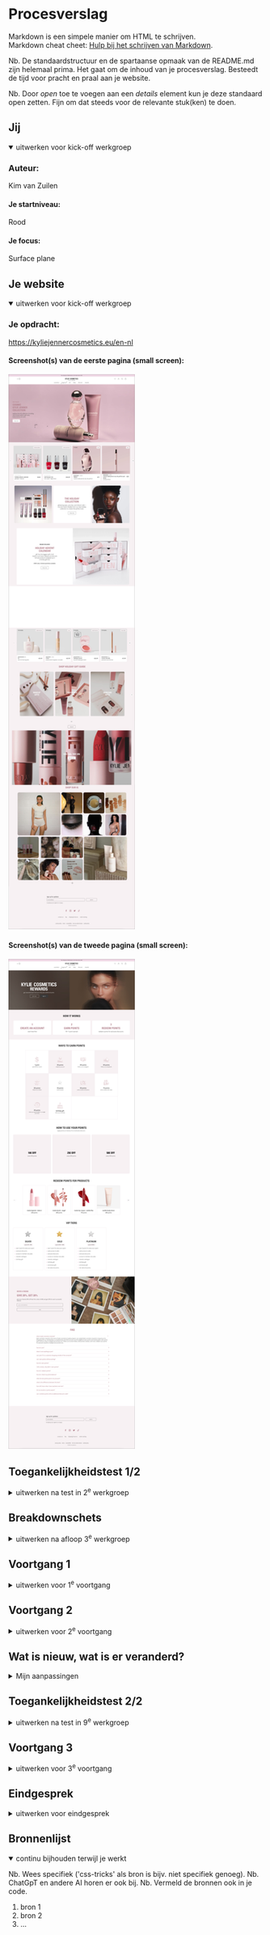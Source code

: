 # Procesverslag
Markdown is een simpele manier om HTML te schrijven.  
Markdown cheat cheet: [Hulp bij het schrijven van Markdown](https://github.com/adam-p/markdown-here/wiki/Markdown-Cheatsheet).

Nb. De standaardstructuur en de spartaanse opmaak van de README.md zijn helemaal prima. Het gaat om de inhoud van je procesverslag. Besteedt de tijd voor pracht en praal aan je website.

Nb. Door *open* toe te voegen aan een *details* element kun je deze standaard open zetten. Fijn om dat steeds voor de relevante stuk(ken) te doen.



## Jij

<details open>
  <summary>uitwerken voor kick-off werkgroep</summary>

  ### Auteur:
  Kim van Zuilen

  #### Je startniveau:
  Rood

  #### Je focus:
  Surface plane
 
</details>





## Je website

<details open>
  <summary>uitwerken voor kick-off werkgroep</summary>

  ### Je opdracht:
  https://kyliejennercosmetics.eu/en-nl

  #### Screenshot(s) van de eerste pagina (small screen): 
  <img src="readme-images/homepage-kylie.jpg" width="250px" alt="Home pag">

  #### Screenshot(s) van de tweede pagina (small screen):
  <img src="readme-images/rewardpage-kylie.jpg" width="250px" alt="Decoratie page">
 
</details>


## Toegankelijkheidstest 1/2

<details>
  <summary>uitwerken na test in 2<sup>e</sup> werkgroep</summary>

  ### Bevindingen
  Ik heb het onderzoek samen met Belle uitgevoerd.
  De images van mijn van bevindingen : 
  <img src="readme-images/wcg-checklist-1.png" width="350px" alt="wcg checklist">
    <img src="readme-images/wcg-checklist-2.png" width="350px" alt="wcg checklist">
      <img src="readme-images/wcg-checklist-3.png" width="350px" alt="wcg checklist">
        <img src="readme-images/wcg-checklist-4.png" width="350px" alt="wcg checklist">
          <img src="readme-images/wcg-checklist-5.png" width="350px" alt="wcg checklist">

  ### Belangrijkste bevindingen
  Uit mijn onderzoek is gebleken dat de reader niet goed werkt in de pagina,
  want hij gaat het hele menu langs, ook als het menu niet is uitgeklapt. Dit is niet
  erg gebruiksvriendelijk want dan moet de gebruiker super lang wachten voordat de juiste 
  informatie wordt opgenoemd!


 - Images hebben niet overal beschrijvingen of de alts worden niet goed beschreven bij de content
 - Veel fouten in de validator 
 - Alles op mobiel ziet er goed uit, maar als je op de website telefoon niveau doet,
 ziet het er raar uit!
 - Maakt alleen gebruik van h2, geen goede ordening van de headings
 - De video op de pagina kan je niet zelf stoppen
 - geen dark mode omdat alles in het roze is


        
 


</details>


## Breakdownschets

<details>
  <summary>uitwerken na afloop 3<sup>e</sup> werkgroep</summary>




   

 ### Breakdowns before feedback: 

  #### dynamisch deel (bijv menu): 
  <img src="readme-images/breakdown-menu-kylie.png" width="250px" alt="breakdown 1">

  #### wellicht nog een dynamisch deel (bijv filter): 
<img src="readme-images/breakdown-sectie.png" width="400px" alt="breakdown 2">
<img src="readme-images/breakdown-sectie2.png" width="400px" alt="breakdown 3">


 ### Breakdowns after feedback: 
 #### de hele pagina: 
 <img src="readme-images/reward-full-breakdown.png" width="400px" alt="full breakdown reward after feedback">
 <img src="readme-images/home-breakdown-after-.png" width="400px" alt="full breakdown reward after feedback">

</details>





## Voortgang 1

<details>
  <summary>uitwerken voor 1<sup>e</sup> voortgang</summary>

  ### Stand van zaken
  In de eerste week had ik veel vooruitgang geboekt met mijn website, maar in de tweede week had ik een 
  deadline van een ander vak waarom ik iets minder had uitgewerkt van de Html en css code.

  Wel had ik een goed begin gemaakt aan de breakdown schetsen en de opbouw van de html. 
  Wat ik lastig vond, was dat ik gewend ben om gebruik te maken van Classes. In de klas werd uitgelegd
  dat er geen gebruik hiervan gemaakt mag worden, dus hier moet ik wel echt aan gaan wennen. 

  Ik had in mijn code wel gebruik gemaakt van classes dus dit moet ik veranderen voordat ik verder ga met
  mijn css code! 

  <img src="readme-images/gebruik-van-class.png" width="300px" alt="gebruik van classes">
  

  ### Verslag van meeting
 In de meeting heb ik aangegeven dat ik het lastig vind om zonder classes te werken. 
 De studentbegeleider heeft een paar voorbeelden laten zien zoals;
 - nth of type 
 - has()
 Dus ik ga deze opties zeker uitproberen 

Ook vond hij de opstelling van mijn Html niet helemaal goed dus dit moet ik gaan aanpassen!
</details>





## Voortgang 2 

<details>
  <summary>uitwerken voor 2<sup>e</sup> voortgang</summary>

  ### Stand van zaken
  Wat heb ik tot nu toe gedaan:
  - breakdown schetsen aangepast, meer gebruik gemaakt van lists, geen classes, beter gebruik van sections & articles
  - Html code volledig gemaakt voor beide pagina's
  - Css styling van navigatie (nog niet volledig)
  - Css styling van footer (nog niet perfect)
  - Css general styling 
  - Css geoefent met nth-of-type, last-of-type, custom properties enzv


 ### Verslag van meeting
 Mijn vooruitgang was positief, wel waren er een paar (kleine) dingetjes waar ik nog wel tijd aan moet besteden!
 De punten waar ik aandacht aan moet besteden:
 - headings aanpassen
 - grid oefenen maken en dit toevoegen aan website 
 - Grid in navigatie toepassen (als grid lukt) > grid met 8 lijnen
 - 5 punten uitkiezen voor surface plane
 - Dark mode hoeft niet per se zwart te zijn, maar dat ik wel kan aantonen dat ik weet hoe het werkt > goede mogelijkheid is om de donkere en lichte kleuren roze om te draaien!
 - micro interacties toevoegen
 - fish oefening voor grid 
 - codepen voor grid met een product, https://codepen.io/shooft/pen/yLKjzWa

</details>

## Wat is nieuw, wat is er veranderd?

<details>
  <summary>Mijn aanpassingen </summary>

  ### Wat is nieuw?
  Voor surface plane is 1 optie dark mode. Ik heb hiervoor andere kleuren roze uitgekozen.
  <img src="readme-images/darkmode-colors.png" width="400px" alt="colors of darkmode colors">

  De 5 punten van surface plane:
  <ol>
  <li>1.Darkmode, custom properties aanpassen met js </li>
   <li>2. video/geluidje toevoegen "rise and shine"</li>
    <li>3. animatie "feedback" of "loading" </li>
     <li>4. (has)</li>
      <li>5. complete micro interacties, werkende hamburgermenu</li>
  </ol>

  #### 7 januari 2025
  Dagplanning: headings weghalen, fish grid toevoegen, micro interacties uitkiezen 





</details>





## Toegankelijkheidstest 2/2 

<details>
  <summary>uitwerken na test in 9<sup>e</sup> werkgroep</summary>

  ### Bevindingen
  Lijst met je bevindingen die in de test naar voren kwamen (geef ook aan wat er verbeterd is):

</details>





## Voortgang 3 

<details>
  <summary>uitwerken voor 3<sup>e</sup> voortgang</summary>

  ### Stand van zaken
  hier dit ging goed & dit was lastig (neem ook screenshots op van delen van je website en code)


  ### Agenda voor meeting
  samen met je groepje opstellen

  | student 1      | student 2          | student 3    | student 4        |
  | ---            | ---                | ---          | ---              |
  | dit bespreken  | en dit             | en ik dit    | en dan ik dat    |
  | en dat ook nog | dit als er tijd is | nog een punt | dit wil ik zeker |
  | ...            | ...                | ...          | ...              |


  ### Verslag van meeting
  hier na afloop snel de uitkomsten van de meeting vastleggen

  - punt 1
  - punt 2
  - nog een punt
  - ...

</details>





## Eindgesprek 

<details>
  <summary>uitwerken voor eindgesprek</summary>

  ### Je uitkomst - karakteristiek screenshots:
  <img src="readme-images/dummy-plaatje.jpg" width="375px" alt="uitomst opdracht 1">


  ### Dit ging goed/Heb ik geleerd: 
  Korte omschrijving met plaatjes

  <img src="readme-images/dummy-plaatje.jpg" width="375px" alt="top">


  ### Dit was lastig/Is niet gelukt:
  Korte omschrijving met plaatjes

  <img src="readme-images/dummy-plaatje.jpg" width="375px" alt="bummer">
</details>





## Bronnenlijst

<details open>
  <summary>continu bijhouden terwijl je werkt</summary>

  Nb. Wees specifiek ('css-tricks' als bron is bijv. niet specifiek genoeg). 
  Nb. ChatGpT en andere AI horen er ook bij.
  Nb. Vermeld de bronnen ook in je code.

  1. bron 1
  2. bron 2
  3. ...

</details>
